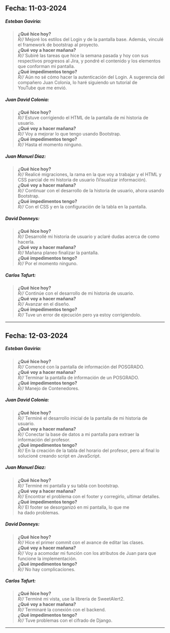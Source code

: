 ## Fecha: 11-03-2024

##### Esteban Gaviria:

> **¿Qué hice hoy?**  
> *R//*  Mejoré los estilos del Login y de la pantalla base. Además, vinculé el framework de bootstrap al proyecto.  
> **¿Qué voy a hacer mañana?**  
> *R//* Subiré las tareas que hice la semana pasada y hoy con sus respectivos progresos al Jira, y pondré el contenido y los elementos que conforman mi pantalla.  
> **¿Qué impedimentos tengo?**  
> *R//* Aún no sé cómo hacer la autenticación del Login. A sugerencia del compañero Juan Colonia, lo haré siguiendo un tutorial de YouTube que me envió.

##### Juan David Colonia:

> **¿Qué hice hoy?**  
> *R//* Estuve corrigiendo el HTML de la pantalla de mi historia de usuario.  
> **¿Qué voy a hacer mañana?**  
> *R//* Voy a mejorar lo que tengo usando Bootstrap.  
> **¿Qué impedimentos tengo?**  
> *R//* Hasta el momento ninguno.  

##### Juan Manuel Diaz:

> **¿Qué hice hoy?**  
> *R//* Realicé migraciones, la rama en la que voy a trabajar y el HTML y CSS parcial de mi historia de usuario (Visualizar información).  
> **¿Qué voy a hacer mañana?**  
> *R//* Continuar con el desarrollo de la historia de usuario, ahora usando Bootstrap.  
> **¿Qué impedimentos tengo?**  
> *R//* Con el CSS y en la configuración de la tabla en la pantalla.  

##### David Donneys:

> **¿Qué hice hoy?**  
> *R//* Desarrollé mi historia de usuario y aclaré dudas acerca de como hacerla.   
> **¿Qué voy a hacer mañana?**  
> *R//* Mañana planeo finalizar la pantalla.  
> **¿Qué impedimentos tengo?**  
> *R//* Por el momento ninguno.  

##### Carlos Tafurt:

> **¿Qué hice hoy?**  
> *R//* Continúe con el desarrollo de mi historia de usuario.  
> **¿Qué voy a hacer mañana?**  
> *R//* Avanzar en el diseño.  
> **¿Qué impedimentos tengo?**  
> *R//* Tuve un error de ejecución pero ya estoy corrigiendolo.  

---

## Fecha: 12-03-2024

##### Esteban Gaviria:

> **¿Qué hice hoy?**  
> *R//*  Comencé con la pantalla de información del POSGRADO.  
> **¿Qué voy a hacer mañana?**  
> *R//* Terminar la pantalla de información de un POSGRADO.  
> **¿Qué impedimentos tengo?**  
> *R//* Manejo de Contenedores.  

##### Juan David Colonia:

> **¿Qué hice hoy?**  
> *R//* Terminé el desarrollo inicial de la pantalla de mi historia de usuario.  
> **¿Qué voy a hacer mañana?**  
> *R//* Conectar la base de datos a mi pantalla para extraer la información del profesor.  
> **¿Qué impedimentos tengo?**  
> *R//* En la creación de la tabla del horario del profesor, pero al final lo solucioné creando script en JavaScript.   

##### Juan Manuel Diaz:

> **¿Qué hice hoy?**  
> *R//* Terminé mi pantalla y su tabla con bootstrap.  
> **¿Qué voy a hacer mañana?**  
> *R//* ⁠Encontrar el problema con el footer y corregirlo, ultimar detalles.  
> **¿Qué impedimentos tengo?**  
> *R//* El footer se desorganizó en mi pantalla, lo que me ha dado problemas.  

##### David Donneys:

> **¿Qué hice hoy?**  
> *R//* Hice el primer commit con el avance de editar las clases.   
> **¿Qué voy a hacer mañana?**  
> *R//* ⁠Voy a acomodar mi función con los atributos de Juan para que funcione la implementación.  
> **¿Qué impedimentos tengo?**  
> *R//* No hay complicaciones.  

##### Carlos Tafurt:

> **¿Qué hice hoy?**  
> *R//* Terminé mi vista, use la librería de SweetAlert2.  
> **¿Qué voy a hacer mañana?**  
> *R//* Terminaré la conexión con el backend.  
> **¿Qué impedimentos tengo?**  
> *R//* Tuve problemas con el cifrado de Django.  

---